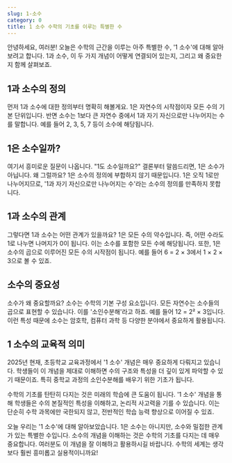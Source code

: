 ```yaml
---
slug: 1-소수
category: 0
title: 1 소수 수학의 기초를 이루는 특별한 수
---
```


안녕하세요, 여러분! 오늘은 수학의 근간을 이루는 아주 특별한 수, '1 소수'에 대해 알아보려고 합니다. 1과 소수, 이 두 가지 개념이 어떻게 연결되어 있는지, 그리고 왜 중요한지 함께 살펴보죠.

## 1과 소수의 정의

먼저 1과 소수에 대한 정의부터 명확히 해볼게요. 1은 자연수의 시작점이자 모든 수의 기본 단위입니다. 반면 소수는 1보다 큰 자연수 중에서 1과 자기 자신으로만 나누어지는 수를 말합니다. 예를 들어 2, 3, 5, 7 등이 소수에 해당됩니다.

## 1은 소수일까?

여기서 흥미로운 질문이 나옵니다. "1도 소수일까요?" 결론부터 말씀드리면, 1은 소수가 아닙니다. 왜 그럴까요? 1은 소수의 정의에 부합하지 않기 때문입니다. 1은 오직 1로만 나누어지므로, '1과 자기 자신으로만 나누어지는 수'라는 소수의 정의를 만족하지 못합니다.

## 1과 소수의 관계

그렇다면 1과 소수는 어떤 관계가 있을까요? 1은 모든 수의 약수입니다. 즉, 어떤 수라도 1로 나누면 나머지가 0이 됩니다. 이는 소수를 포함한 모든 수에 해당됩니다. 또한, 1은 소수의 곱으로 이루어진 모든 수의 시작점이 됩니다. 예를 들어 6 = 2 × 3에서 1 × 2 × 3으로 볼 수 있죠.

## 소수의 중요성

소수가 왜 중요할까요? 소수는 수학의 기본 구성 요소입니다. 모든 자연수는 소수들의 곱으로 표현할 수 있습니다. 이를 '소인수분해'라고 하죠. 예를 들어 12 = 2² × 3입니다. 이런 특성 때문에 소수는 암호학, 컴퓨터 과학 등 다양한 분야에서 중요하게 활용됩니다.

## 1 소수의 교육적 의미

2025년 현재, 초등학교 교육과정에서 '1 소수' 개념은 매우 중요하게 다뤄지고 있습니다. 학생들이 이 개념을 제대로 이해하면 수의 구조와 특성을 더 깊이 있게 파악할 수 있기 때문이죠. 특히 중학교 과정의 소인수분해를 배우기 위한 기초가 됩니다.

수학의 기초를 탄탄히 다지는 것은 미래의 학습에 큰 도움이 됩니다. '1 소수' 개념을 통해 학생들은 수의 본질적인 특성을 이해하고, 논리적 사고력을 기를 수 있습니다. 이는 단순히 수학 과목에만 국한되지 않고, 전반적인 학습 능력 향상으로 이어질 수 있죠.

오늘 우리는 '1 소수'에 대해 알아보았습니다. 1은 소수는 아니지만, 소수와 밀접한 관계가 있는 특별한 수입니다. 소수의 개념을 이해하는 것은 수학의 기초를 다지는 데 매우 중요합니다. 여러분도 이 개념을 잘 이해하고 활용하시길 바랍니다. 수학의 세계는 생각보다 훨씬 흥미롭고 실용적이니까요!